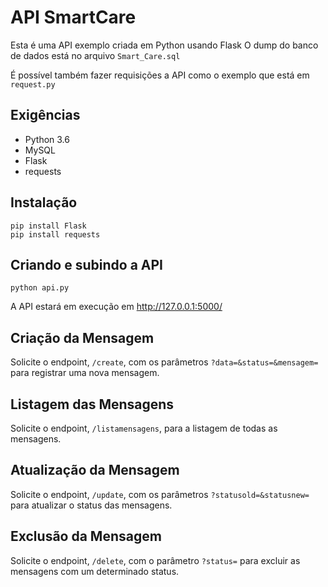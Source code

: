 # API SmartCare 

Esta é uma API exemplo criada em Python usando Flask
O dump do banco de dados está no arquivo `Smart_Care.sql`

É possível também fazer requisições a API como o exemplo que está em `request.py`

## Exigências
- Python 3.6
- MySQL
- Flask
- requests

## Instalação
```
pip install Flask
pip install requests
```
## Criando e subindo a API 
```
python api.py
```
A API estará em execução em http://127.0.0.1:5000/

## Criação da Mensagem

Solicite o endpoint, `/create`, com os parâmetros `?data=&status=&mensagem=` para registrar uma nova mensagem.

## Listagem das Mensagens

Solicite o endpoint, `/listamensagens`, para a listagem de todas as mensagens.

## Atualização da Mensagem

Solicite o endpoint, `/update`, com os parâmetros `?statusold=&statusnew=` para atualizar o status das mensagens.

## Exclusão da Mensagem

Solicite o endpoint, `/delete`, com o parâmetro `?status=` para excluir as mensagens com um determinado status.
